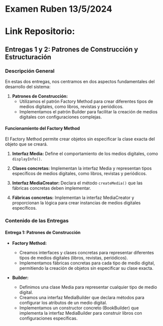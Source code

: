 # Examen Ruben 13/5/2024

# Link Repositorio:

## Entregas 1 y 2: Patrones de Construcción y Estructuración

### Descripción General

En estas dos entregas, nos centramos en dos aspectos fundamentales del desarrollo del sistema:

1. **Patrones de Construcción:**
   - Utilizamos el patrón Factory Method para crear diferentes tipos de medios digitales, como libros, revistas y periódicos.
   - Implementamos el patrón Builder para facilitar la creación de medios digitales con configuraciones complejas.


#### Funcionamiento del Factory Method

El Factory Method permite crear objetos sin especificar la clase exacta del objeto que se creará. 

1. **Interfaz Media:** Define el comportamiento de los medios digitales, como `displayInfo()`.
   
2. **Clases concretas:** Implementan la interfaz Media y representan tipos específicos de medios digitales, como libros, revistas y periódicos.
   
3. **Interfaz MediaCreator:** Declara el método `createMedia()` que las fábricas concretas deben implementar.
   
4. **Fábricas concretas:** Implementan la interfaz MediaCreator y proporcionan la lógica para crear instancias de medios digitales específicos.

### Contenido de las Entregas

#### Entrega 1: Patrones de Construcción

- **Factory Method:**
  - Creamos interfaces y clases concretas para representar diferentes tipos de medios digitales (libros, revistas, periódicos).
  - Implementamos fábricas concretas para cada tipo de medio digital, permitiendo la creación de objetos sin especificar su clase exacta.

- **Builder:**
  - Definimos una clase Media para representar cualquier tipo de medio digital.
  - Creamos una interfaz MediaBuilder que declara métodos para configurar los atributos de un medio digital.
  - Implementamos un constructor concreto (BookBuilder) que implementa la interfaz MediaBuilder para construir libros con configuraciones específicas.

